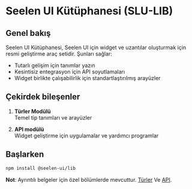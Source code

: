 # **Seelen UI Kütüphanesi (SLU-LIB)**

## Genel bakış

Seelen UI Kütüphanesi, Seelen UI için widget ve uzantılar oluşturmak için resmi
geliştirme araç setidir. Şunları sağlar:

- Tutarlı gelişim için tanımlar yazın
- Kesintisiz entegrasyon için API soyutlamaları
- Widget birlikte çalışabilirlik için standartlaştırılmış arayüzler

## Çekirdek bileşenler

1. **Türler Modülü**\
   Temel tip tanımları ve arayüzler

2. **API modülü**\
   Widget geliştirme için uygulamalar ve yardımcı programlar

## Başlarken

```bash
npm install @seelen-ui/lib
```

**Not**: Ayrıntılı belgeler için özel bölümlerde mevcuttur.
[Türler](./library-types) Ve [API](./library-api).
